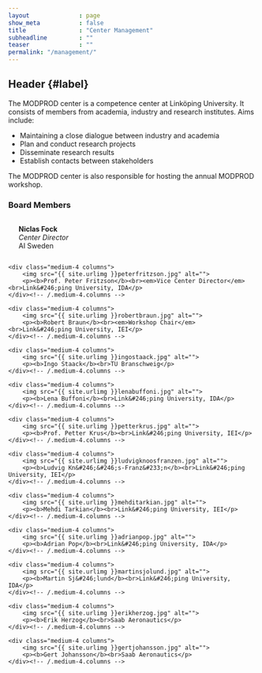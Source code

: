 ```yaml
---
layout              : page
show_meta           : false
title               : "Center Management"
subheadline         : ""
teaser              : ""
permalink: "/management/"
---
```


## Header   {#label}

The MODPROD center is a competence center at Link&#246;ping University. It consists of members from academia, industry and research institutes. Aims include:

- Maintaining a close dialogue between industry and academia
- Plan and conduct research projects
- Disseminate research results
- Establish contacts between stakeholders

The MODPROD center is also responsible for hosting the annual MODPROD workshop.

### Board Members

<!--more-->

<div class="row t30">
    <div class="medium-4 columns">
        <img src="{{ site.urlimg }}niclasfock.jpg" alt="">
        <p><b>Niclas Fock</b><br><em>Center Director</em><br>AI Sweden</p>
    </div><!-- /.medium-4.columns -->

    <div class="medium-4 columns">
        <img src="{{ site.urlimg }}peterfritzson.jpg" alt="">
        <p><b>Prof. Peter Fritzson</b><br><em>Vice Center Director</em><br>Link&#246;ping University, IDA</p>
    </div><!-- /.medium-4.columns -->

    <div class="medium-4 columns">
        <img src="{{ site.urlimg }}robertbraun.jpg" alt="">
        <p><b>Robert Braun</b><br><em>Workshop Chair</em><br>Link&#246;ping University, IEI</p>
    </div><!-- /.medium-4.columns -->
    
    <div class="medium-4 columns">
        <img src="{{ site.urlimg }}ingostaack.jpg" alt="">
        <p><b>Ingo Staack</b><br>TU Branschweig</p>
    </div><!-- /.medium-4.columns -->
    
    <div class="medium-4 columns">
        <img src="{{ site.urlimg }}lenabuffoni.jpg" alt="">
        <p><b>Lena Buffoni</b><br>Link&#246;ping University, IDA</p>
    </div><!-- /.medium-4.columns -->
    
    <div class="medium-4 columns">
        <img src="{{ site.urlimg }}petterkrus.jpg" alt="">
        <p><b>Prof. Petter Krus</b><br>Link&#246;ping University, IEI</p>
    </div><!-- /.medium-4.columns -->
    
    <div class="medium-4 columns">
        <img src="{{ site.urlimg }}ludvigknoosfranzen.jpg" alt="">
        <p><b>Ludvig Kn&#246;&#246;s-Franz&#233;n</b><br>Link&#246;ping University, IEI</p>
    </div><!-- /.medium-4.columns -->
    
    <div class="medium-4 columns">
        <img src="{{ site.urlimg }}mehditarkian.jpg" alt="">
        <p><b>Mehdi Tarkian</b><br>Link&#246;ping University, IEI</p>
    </div><!-- /.medium-4.columns -->    
    
    <div class="medium-4 columns">
        <img src="{{ site.urlimg }}adrianpop.jpg" alt="">
        <p><b>Adrian Pop</b><br>Link&#246;ping University, IDA</p>
    </div><!-- /.medium-4.columns -->
    
    <div class="medium-4 columns">
        <img src="{{ site.urlimg }}martinsjolund.jpg" alt="">
        <p><b>Martin Sj&#246;lund</b><br>Link&#246;ping University, IDA</p>
    </div><!-- /.medium-4.columns -->  

    <div class="medium-4 columns">
        <img src="{{ site.urlimg }}erikherzog.jpg" alt="">
        <p><b>Erik Herzog</b><br>Saab Aeronautics</p>
    </div><!-- /.medium-4.columns --> 
    
    <div class="medium-4 columns">
        <img src="{{ site.urlimg }}gertjohansson.jpg" alt="">
        <p><b>Gert Johansson</b><br>Saab Aeronautics</p>
    </div><!-- /.medium-4.columns --> 
</div><!-- /.row -->
